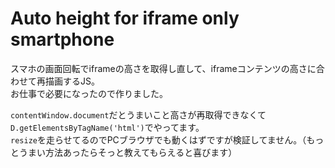 # Auto height for iframe only smartphone

スマホの画面回転でiframeの高さを取得し直して、iframeコンテンツの高さに合わせて再描画するJS。  
お仕事で必要になったので作りました。

`contentWindow.document`だとうまいこと高さが再取得できなくて`D.getElementsByTagName('html')`でやってます。  
`resize`を走らせてるのでPCブラウザでも動くはずですが検証してません。（もっとうまい方法あったらそっと教えてもらえると喜びます）
